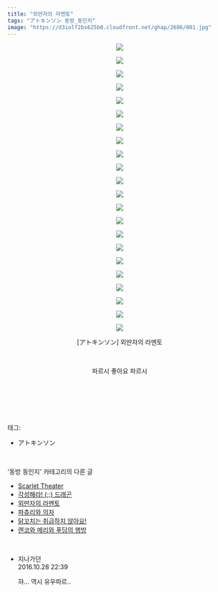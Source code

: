 ```yaml
---
title: "외딴자의 라멘토"
tags: "アトキンソン 동방_동인지"
image: "https://d3iolf2bs625b0.cloudfront.net/ghap/2686/001.jpg"
---
```

<div class="article">
<p style="text-align: center; clear: none; float: none;"><img src="{{ site.imgserver3 }}/ghap/2686/001.jpg"/></p>
<p style="text-align: center; clear: none; float: none;"><img src="{{ site.imgserver3 }}/ghap/2686/002.jpg"/></p>
<p style="text-align: center; clear: none; float: none;"><img src="{{ site.imgserver3 }}/ghap/2686/003.jpg"/></p>
<p style="text-align: center; clear: none; float: none;"><img src="{{ site.imgserver3 }}/ghap/2686/004.jpg"/></p>
<p style="text-align: center; clear: none; float: none;"><img src="{{ site.imgserver3 }}/ghap/2686/005.jpg"/></p>
<p style="text-align: center; clear: none; float: none;"><img src="{{ site.imgserver3 }}/ghap/2686/006.jpg"/></p>
<p style="text-align: center; clear: none; float: none;"><img src="{{ site.imgserver3 }}/ghap/2686/007.jpg"/></p>
<p style="text-align: center; clear: none; float: none;"><img src="{{ site.imgserver3 }}/ghap/2686/008.jpg"/></p>
<p style="text-align: center; clear: none; float: none;"><img src="{{ site.imgserver3 }}/ghap/2686/009.jpg"/></p>
<p style="text-align: center; clear: none; float: none;"><img src="{{ site.imgserver3 }}/ghap/2686/010.jpg"/></p>
<p style="text-align: center; clear: none; float: none;"><img src="{{ site.imgserver3 }}/ghap/2686/011.jpg"/></p>
<p style="text-align: center; clear: none; float: none;"><img src="{{ site.imgserver3 }}/ghap/2686/012.jpg"/></p>
<p style="text-align: center; clear: none; float: none;"><img src="{{ site.imgserver3 }}/ghap/2686/013.jpg"/></p>
<p style="text-align: center; clear: none; float: none;"><img src="{{ site.imgserver3 }}/ghap/2686/014.jpg"/></p>
<p style="text-align: center; clear: none; float: none;"><img src="{{ site.imgserver3 }}/ghap/2686/015.jpg"/></p>
<p style="text-align: center; clear: none; float: none;"><img src="{{ site.imgserver3 }}/ghap/2686/016.jpg"/></p>
<p style="text-align: center; clear: none; float: none;"><img src="{{ site.imgserver3 }}/ghap/2686/017.jpg"/></p>
<p style="text-align: center; clear: none; float: none;"><img src="{{ site.imgserver3 }}/ghap/2686/018.jpg"/></p>
<p style="text-align: center; clear: none; float: none;"><img src="{{ site.imgserver3 }}/ghap/2686/019.jpg"/></p>
<p style="text-align: center; clear: none; float: none;"><img src="{{ site.imgserver3 }}/ghap/2686/020.jpg"/></p>
<p style="text-align: center; clear: none; float: none;"><img src="{{ site.imgserver3 }}/ghap/2686/021.jpg"/></p>
<p style="text-align: center; clear: none; float: none;"><img src="{{ site.imgserver3 }}/ghap/2686/022.jpg"/></p>
<p style="text-align: center; clear: none; float: none;">[アトキンソン] 외딴자의 라멘토</p>
<p style="text-align: center; clear: none; float: none;"><br/></p>
<p style="text-align: center; clear: none; float: none;">파르시 좋아요 파르시</p>
<p style="text-align: center; clear: none; float: none;"><br/></p>
<p><br/></p>
</div><br/>
<div class="tagTrail">
<p>태그: </p>
<ul>
<li>アトキンソン</li>
</ul>
</div><br/>
<div class="another">
<p>'동방 동인지' 카테고리의 다른 글</p>
<ul>
<li><a href="/ghap_2688">Scarlet Theater</a></li>
<li><a href="/ghap_2687">각성해라! (;;) 드래곤</a></li>
<li><a href="/ghap_2686">외딴자의 라멘토</a></li>
<li><a href="/ghap_2685">파츄리와 의자</a></li>
<li><a href="/ghap_2684">닭꼬치는 취급하지 않아요!</a></li>
<li><a href="/ghap_2683">렌코와 메리와 푸딩의 행방</a></li>
</ul>
</div><br/>
<div class="cb_module cb_fluid">
<div class="cb_wrt cb_profile">
<div class="comment">
<ul>
<li class="cb_thumb_off" id="comment14838668">
<div class="cb_comment_area">
<div class="cb_info_area">
<div class="cb_section">
<span class="cb_nick_name">지나가던</span>
</div>
<div class="cb_section">
<span class="cb_date">2016.10.28 22:39 </span>
</div>
</div>
<div class="cb_dsc_comment">
<p class="cb_dsc">
											햐... 역시 유우파르..
										</p>
</div>
</div></li>
</ul>
</div>
</div><!-- commentList close -->
</div><br/>
